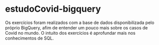 # estudoCovid-bigquery
Os exercícios foram realizados com a base de dados disponibilizada pelo próprio BigQuery, afim de entender um pouco mais sobre os casos de Covid no mundo. O intuito dos exercícios é aprofundar mais nos conhecimentos de SQL. 
